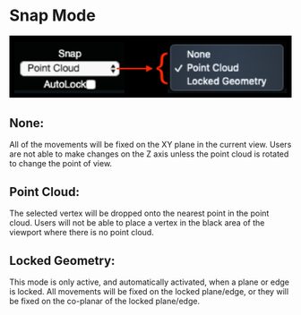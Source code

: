 # Snap Mode

![](../.gitbook/assets/snap.png)

## None:

All of the movements will be fixed on the XY plane in the current view. Users are not able to make changes on the Z axis unless the point cloud is rotated to change the point of view.

## Point Cloud:

The selected vertex will be dropped onto the nearest point in the point cloud. Users will not be able to place a vertex in the black area of the viewport where there is no point cloud.

## Locked Geometry:

This mode is only active, and automatically activated, when a plane or edge is locked. All movements will be fixed on the locked plane/edge, or they will be fixed on the co-planar of the locked plane/edge.

